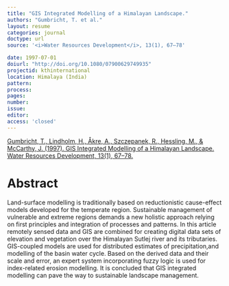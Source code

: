 ```yaml
---
title: "GIS Integrated Modelling of a Himalayan Landscape."
authors: "Gumbricht, T. et al."
layout: resume
categories: journal
doctype: url
source: '<i>Water Resources Development</i>, 13(1), 67–78'

date: 1997-07-01
doiurl: "http://doi.org/10.1080/07900629749935"
projectid: kthinternational
location: Himalaya (India)
pattern:
process:
pages:
number:
issue:
editor:
access: 'closed'
---
```


[Gumbricht, T., Lindholm, H., Åkre, A., Szczepanek, R., Hessling, M., & McCarthy, J. (1997). GIS Integrated Modelling of a Himalayan Landscape. Water Resources Development, 13(1), 67–78.](http://doi.org/10.1080/07900629749935)

<h1 class='foot-description'>Abstract</h1>

Land-surface modelling is traditionally based on reductionistic cause-effect models developed for the temperate region. Sustainable management of vulnerable and extreme regions demands a new holistic approach relying on first principles and integration of processes and patterns. In this article remotely sensed data and GIS are combined for creating digital data sets of elevation and vegetation over the Himalayan Sutlej river and its tributaries. GIS-coupled models are used for distributed estimates of precipitation,and modelling of the basin water cycle. Based on the derived data and their scale and error, an expert system incorporating fuzzy logic is used for index-related erosion modelling. It is concluded that GIS integrated modelling can pave the way to sustainable landscape management.
